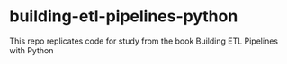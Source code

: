# building-etl-pipelines-python
This repo replicates code for study from the book Building ETL Pipelines with Python
